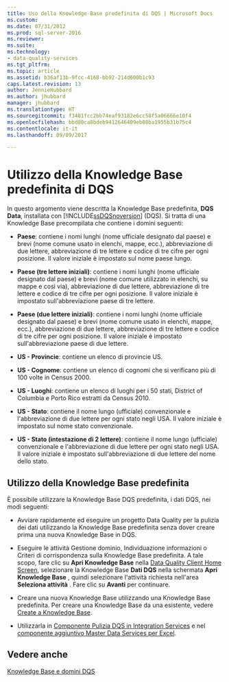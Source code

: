```yaml
---
title: Uso della Knowledge Base predefinita di DQS | Microsoft Docs
ms.custom: 
ms.date: 07/31/2012
ms.prod: sql-server-2016
ms.reviewer: 
ms.suite: 
ms.technology:
- data-quality-services
ms.tgt_pltfrm: 
ms.topic: article
ms.assetid: b36af13b-9fcc-4168-bb92-214d600b1c93
caps.latest.revision: 13
author: JennieHubbard
ms.author: jhubbard
manager: jhubbard
ms.translationtype: HT
ms.sourcegitcommit: f3481fcc2bb74eaf93182e6cc58f5a06666e10f4
ms.openlocfilehash: bbd80ca8bdeb9412646409eb08ba1955b31b75c4
ms.contentlocale: it-it
ms.lasthandoff: 09/09/2017

---
```

# <a name="using-the-dqs-default-knowledge-base"></a>Utilizzo della Knowledge Base predefinita di DQS
  In questo argomento viene descritta la Knowledge Base predefinita, **DQS Data**, installata con [!INCLUDE[ssDQSnoversion](../includes/ssdqsnoversion-md.md)] (DQS). Si tratta di una Knowledge Base precompilata che contiene i domini seguenti:  
  
-   **Paese**: contiene i nomi lunghi (nome ufficiale designato dal paese) e brevi (nome comune usato in elenchi, mappe, ecc.), abbreviazione di due lettere, abbreviazione di tre lettere e codice di tre cifre per ogni posizione.  Il valore iniziale è impostato sul nome paese lungo.  
  
-   **Paese (tre lettere iniziali)**: contiene i nomi lunghi (nome ufficiale designato dal paese) e brevi (nome comune utilizzato in elenchi, su mappe e così via), abbreviazione di due lettere, abbreviazione di tre lettere e codice di tre cifre per ogni posizione.  Il valore iniziale è impostato sull'abbreviazione paese di tre lettere.  
  
-   **Paese (due lettere iniziali)**: contiene i nomi lunghi (nome ufficiale designato dal paese) e brevi (nome comune usato in elenchi, mappe, ecc.), abbreviazione di due lettere, abbreviazione di tre lettere e codice di tre cifre per ogni posizione.  Il valore iniziale è impostato sull'abbreviazione paese di due lettere.  
  
-   **US - Provincie**: contiene un elenco di provincie US.  
  
-   **US - Cognome**: contiene un elenco di cognomi che si verificano più di 100 volte in Census 2000.  
  
-   **US - Luoghi**: contiene un elenco di luoghi per i 50 stati, District of Columbia e Porto Rico estratti da Census 2010.  
  
-   **US - Stato**: contiene il nome lungo (ufficiale) convenzionale e l'abbreviazione di due lettere per ogni stato negli USA. Il valore iniziale è impostato sul nome stato convenzionale.  
  
-   **US - Stato (intestazione di 2 lettere)**: contiene il nome lungo (ufficiale) convenzionale e l'abbreviazione di due lettere per ogni stato negli USA. Il valore iniziale è impostato sull'abbreviazione di due lettere del nome dello stato.  
  
## <a name="using-the-default-knowledge-base"></a>Utilizzo della Knowledge Base predefinita  
 È possibile utilizzare la Knowledge Base DQS predefinita, i dati DQS, nei modi seguenti:  
  
-   Avviare rapidamente ed eseguire un progetto Data Quality per la pulizia dei dati utilizzando la Knowledge Base predefinita senza dover creare prima una nuova Knowledge Base in DQS.  
  
-   Eseguire le attività Gestione dominio, Individuazione informazioni o Criteri di corrispondenza sulla Knowledge Base predefinita. A tale scopo, fare clic su **Apri Knowledge Base** nella [Data Quality Client Home Screen](../data-quality-services/data-quality-client-home-screen.md), selezionare la Knowledge Base **Dati DQS** nella schermata **Apri Knowledge Base** , quindi selezionare l'attività richiesta nell'area **Seleziona attività** . Fare clic su **Avanti** per continuare.  
  
-   Creare una nuova Knowledge Base utilizzando una Knowledge Base predefinita. Per creare una Knowledge Base da una esistente, vedere [Create a Knowledge Base](../data-quality-services/create-a-knowledge-base.md).  
  
-   Utilizzarla in [Componente Pulizia DQS in Integration Services](http://go.microsoft.com/fwlink/?LinkId=238830) e nel [componente aggiuntivo Master Data Services per Excel](../master-data-services/microsoft-excel-add-in/data-quality-matching-in-the-mds-add-in-for-excel.md).  
  
## <a name="see-also"></a>Vedere anche  
 [Knowledge Base e domini DQS](../data-quality-services/dqs-knowledge-bases-and-domains.md)  
  
  
